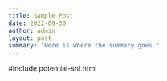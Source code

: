 ```yaml
---
title: Sample Post
date: 2022-09-30
author: admin
layout: post
summary: "Here is where the summary goes."
---
```

#include potential-snl.html